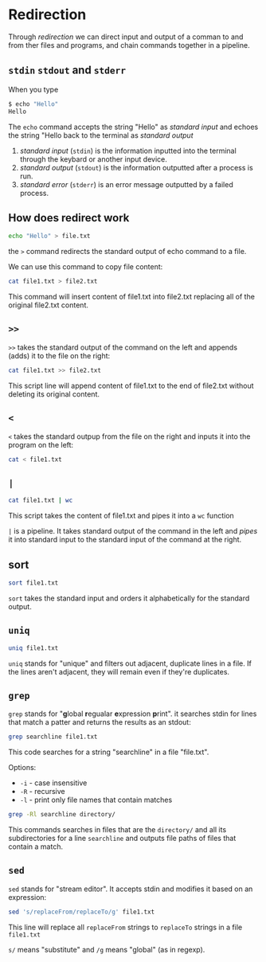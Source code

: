 # Redirection

Through _redirection_ we can direct input and output of a comman to and from ther files and programs, and chain commands together in a pipeline.

## `stdin` `stdout` and `stderr`

When you type

```bash
$ echo "Hello"
Hello
```

The `echo` command accepts the string "Hello" as _standard input_ and echoes the string "Hello back to the terminal as _standard output_

1. _standard input_ (`stdin`) is the information inputted into the terminal through the keybard or another input device.
2. _standard output_ (`stdout`) is the information outputted after a process is run.
3. _standard error_ (`stderr`) is an error message outputted by a failed process.

## How does redirect work

```bash
echo "Hello" > file.txt
```

the `>` command redirects the standard output of echo command to a file.

We can use this command to copy file content:

```bash
cat file1.txt > file2.txt
```

This command will insert content of file1.txt into file2.txt replacing all of the original file2.txt content.

## `>>`

`>>` takes the standard output of the command on the left and appends (adds) it to the file on the right:

```bash
cat file1.txt >> file2.txt
```

This script line will append content of file1.txt to the end of file2.txt without deleting its original content.

## `<`

`<` takes the standard outpup from the file on the right and inputs it into the program on the left:

```bash
cat < file1.txt
```

## `|`

```bash
cat file1.txt | wc
```

This script takes the content of file1.txt and pipes it into a `wc` function

`|` is a pipeline. It takes standard output of the command in the left and _pipes_ it into standard input to the standard input of the command at the right.

## sort

```bash
sort file1.txt
```

`sort` takes the standard input and orders it alphabetically for the standard output.

## `uniq`

```bash
uniq file1.txt
```

`uniq` stands for "unique" and filters out adjacent, duplicate lines in a file. If the lines aren't adjacent, they will remain even if they're duplicates.

## `grep`

`grep` stands for "**g**lobal **r**egualar **e**xpression **p**rint". it searches stdin for lines that match a patter and returns the results as an stdout:

```bash
grep searchline file1.txt
```

This code searches for a string "searchline" in a file "file.txt".

Options:

* `-i` - case insensitive
* `-R` - recursive
* `-l` - print only file names that contain matches

```bash
grep -Rl searchline directory/
```

This commands searches in files that are the `directory/` and all its subdirectories for a line `searchline` and outputs file paths of files that contain a match.

## `sed`

`sed` stands for "stream editor". It accepts stdin and modifies it based on an expression:

```bash
sed 's/replaceFrom/replaceTo/g' file1.txt
```

This line will replace all `replaceFrom` strings to `replaceTo` strings in a file `file1.txt`

`s/` means "substitute" and `/g` means "global" (as in regexp).
